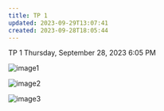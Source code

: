 ```yaml
---
title: TP 1
updated: 2023-09-29T13:07:41
created: 2023-09-28T18:05:44
---
```


TP 1
Thursday, September 28, 2023
6:05 PM

![image1](resources/b1c357dc4287408b9afc62011ddc6096.png)

![image2](resources/b5e99623eb214518b4e9451b6a4cf9a4.png)

![image3](resources/e1ce8b99cc554e7eb61248e3b835e9c0.png)

